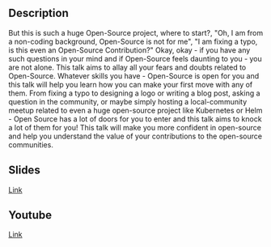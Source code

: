 ## Description
But this is such a huge Open-Source project, where to start?, "Oh, I am from a non-coding background, Open-Source is not for me", "I am fixing a typo, is this even an Open-Source Contribution?" Okay, okay - if you have any such questions in your mind and if Open-Source feels daunting to you - you are not alone. This talk aims to allay all your fears and doubts related to Open-Source. Whatever skills you have - Open-Source is open for you and this talk will help you learn how you can make your first move with any of them. From fixing a typo to designing a logo or writing a blog post, asking a question in the community, or maybe simply hosting a local-community meetup related to even a huge open-source project like Kubernetes or Helm - Open Source has a lot of doors for you to enter and this talk aims to knock a lot of them for you! This talk will make you more confident in open-source and help you understand the value of your contributions to the open-source communities.

## Slides
[Link]()

## Youtube
[Link](https://www.youtube.com/watch?v=kH22wTwliCk)

